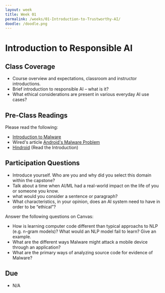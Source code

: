```yaml
---
layout: week
title: Week 01
permalink: /weeks/01-Introduction-to-Trustworthy-AI/
doodle: /doodle.png
---
```


# Introduction to Responsible AI
## Class Coverage
* Course overview and expectations, classroom and instructor introductions. 
* Brief introduction to responsible AI – what is it? 
* What ethical considerations are present in various everyday AI use cases? 

## Pre-Class Readings
Please read the following:
* [Introduction to Malware](https://www.greycampus.com/blog/information-security/introduction-to-malware-definition-attacks-types-and-analysis)
* Wired's article [Android's Malware Problem](https://www.wired.com/story/android-malware-app-defense-alliance/)
* [Hindroid](https://www.cse.ust.hk/~yqsong/papers/2017-KDD-HINDROID.pdf)
  (Read the Introduction)

## Participation Questions

* Introduce yourself. Who are you and why did you select this domain within the capstone?
* Talk about a time when AI/ML had a real-world impact on the life of you or someone you know. 
* what would you consider a sentence or paragraph?
* What characteristics, in your opinion, does an AI system need to have in order to be “ethical”?

Answer the following questions on Canvas:

* How is learning computer code different than typical approachs to
  NLP (e.g. n-gram models)? What would an NLP model fail to learn?
  Give an example.
* What are the different ways Malware might attack a mobile device
  through an application?
* What are the primary ways of analyzing source code for evidence of Malware?

## Due
* N/A

